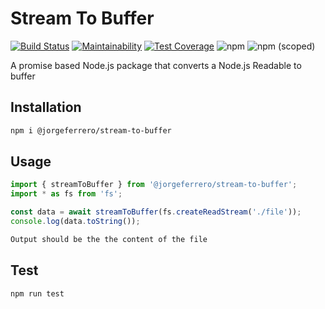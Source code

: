 # Stream To Buffer

[![Build Status](https://travis-ci.org/jferrl/stream-to-buffer.svg?branch=master)](https://travis-ci.org/jferrl/stream-to-buffer)
[![Maintainability](https://api.codeclimate.com/v1/badges/71b14075a12d34b2efbc/maintainability)](https://codeclimate.com/github/jferrl/stream-to-buffer/maintainability)
[![Test Coverage](https://api.codeclimate.com/v1/badges/71b14075a12d34b2efbc/test_coverage)](https://codeclimate.com/github/jferrl/stream-to-buffer/test_coverage)
![npm](https://img.shields.io/npm/dw/@jorgeferrero/stream-to-buffer)
![npm (scoped)](https://img.shields.io/npm/v/@jorgeferrero/stream-to-buffer)

A promise based Node.js package that converts a Node.js Readable to buffer

## Installation

```sh
npm i @jorgeferrero/stream-to-buffer
```

## Usage

```typescript
import { streamToBuffer } from '@jorgeferrero/stream-to-buffer';
import * as fs from 'fs';

const data = await streamToBuffer(fs.createReadStream('./file'));
console.log(data.toString());
```

```sh
Output should be the the content of the file
```

## Test

```sh
npm run test
```
